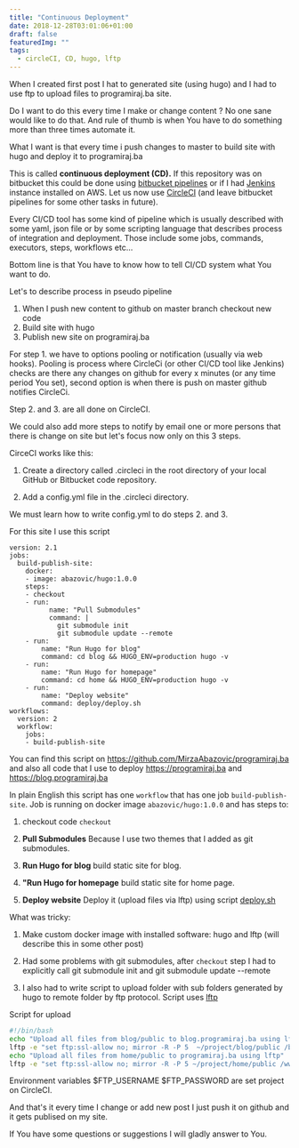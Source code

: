 ```yaml
---
title: "Continuous Deployment"
date: 2018-12-28T03:01:06+01:00
draft: false
featuredImg: ""
tags: 
  - circleCI, CD, hugo, lftp
---
```


When I created first post I hat to generated site (using hugo) and I had to use ftp to upload files to programiraj.ba site.

Do I want to do this every time I make or change content ? 
No one sane would like to do that. 
And rule of thumb is when You have to do something more than three times automate it.

What I want is that every time i push changes to master to build site with hugo and deploy it to programiraj.ba

This is called **continuous deployment (CD).**
If this repository was on bitbucket this could be done using [bitbucket pipelines](https://bitbucket.org/product/features/pipelines) or if I had [Jenkins](https://jenkins.io/) instance installed on AWS. Let us now use [CircleCI](https://circleci.com/) (and leave bitbucket pipelines for some other tasks in future).

Every CI/CD tool has some kind of pipeline which is usually described with some yaml, json file or by some scripting language that describes process of integration and deployment. Those include some jobs, commands, executors, steps, workflows etc...

Bottom line is that You have to know how to tell CI/CD system what You want to do.
 
Let's to describe process in pseudo pipeline
1. When I push new content to github on master branch checkout new code
2. Build site with hugo
3. Publish new site on programiraj.ba

For step 1. we have to options pooling or notification (usually via web hooks). Pooling is process where CircleCi (or other CI/CD tool like Jenkins) checks are there any changes on github for every x minutes (or any time period You set), second option is when there is push on master github notifies CircleCi.

Step 2. and 3. are all done on CircleCI.

We could also add more steps to notify by email one or more persons that there is change on site but let's focus now only on this 3 steps.

CirceCI works like this: 

1. Create a directory called .circleci in the root directory of your local GitHub or Bitbucket code repository.

2. Add a config.yml file in the .circleci directory.

We must learn how to write config.yml to do steps 2. and 3.

For this site I use this script
```
version: 2.1
jobs:
  build-publish-site:
    docker:
    - image: abazovic/hugo:1.0.0
    steps:
    - checkout
    - run:
          name: "Pull Submodules"
          command: |
            git submodule init
            git submodule update --remote
    - run:
        name: "Run Hugo for blog"
        command: cd blog && HUGO_ENV=production hugo -v
    - run:
        name: "Run Hugo for homepage"
        command: cd home && HUGO_ENV=production hugo -v
    - run:
        name: "Deploy website"
        command: deploy/deploy.sh
workflows:
  version: 2
  workflow:
    jobs:
    - build-publish-site
```
You can find this script on https://github.com/MirzaAbazovic/programiraj.ba and also all code that I use to deploy https://programiraj.ba and https://blog.programiraj.ba

In plain English this script has one ```workflow``` that has one job ```build-publish-site```. Job is running on docker image ```abazovic/hugo:1.0.0``` and  has steps to:
1. checkout code ```checkout```

2. **Pull Submodules** Because I use two themes that I added as git submodules.

3. **Run Hugo for blog** build static site for blog.

4. **"Run Hugo for homepage** build static site for home page.

5. **Deploy website** Deploy it (upload files via lftp) using script [deploy.sh](https://github.com/MirzaAbazovic/programiraj.ba/blob/master/deploy/deploy.sh)

What was tricky:

1. Make custom docker image with installed software: hugo and lftp (will describe this in some other post)

2. Had some problems with git submodules, after ```checkout``` step I had to explicitly call 
git submodule init and git submodule update --remote

3. I also had to write script to upload folder with sub folders generated by hugo to remote folder by ftp protocol. Script uses [lftp](https://lftp.yar.ru/)

Script for upload
```bash
#!/bin/bash
echo "Upload all files from blog/public to blog.programiraj.ba using lftp"
lftp -e "set ftp:ssl-allow no; mirror -R -P 5  ~/project/blog/public /blog.programiraj.ba; quit" -u $FTP_USERNAME,$FTP_PASSWORD ftp://programiraj.ba
echo "Upload all files from home/public to programiraj.ba using lftp"
lftp -e "set ftp:ssl-allow no; mirror -R -P 5 ~/project/home/public /www; quit" -u $FTP_USERNAME,$FTP_PASSWORD ftp://programiraj.ba
```

Environment variables $FTP_USERNAME $FTP_PASSWORD are set project on CircleCI. 

And that's it every time I change or add new post I just push it on github and it gets publised on my site.

If You have some questions or suggestions I will gladly answer to You.  
  